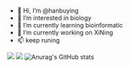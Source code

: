 - 👋 Hi, I’m @hanbuying  
- 👀 I’m interested in biology
- 🌱 I’m currently learning bioinformatic
- 💞️ I’m currently working on XiNing
- 📫 keep runing

<!---
hanbuying/hanbuying is a ✨ special ✨ repository because its `README.md` (this file) appears on your GitHub profile.
You can click the Preview link to take a look at your changes.
--->
![](https://visitor-badge.glitch.me/badge?page_id=hanbuying.readme)
![](http://antzuhl.cn:4000/get/@hanbuying.readme)
![Anurag's GitHub stats](https://github-readme-stats.vercel.app/api?username=hanbuying&show_icons=true&theme=radical)
